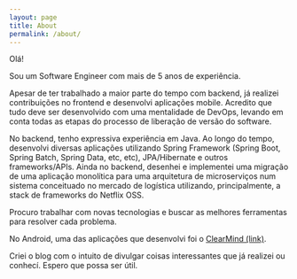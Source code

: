```yaml
---
layout: page
title: About
permalink: /about/
---
```


Olá!

Sou um Software Engineer com mais de 5 anos de experiência.

Apesar de ter trabalhado a maior parte do tempo com backend, já realizei contribuições no frontend e desenvolvi aplicações mobile.
Acredito que tudo deve ser desenvolvido com uma mentalidade de DevOps, levando em conta todas as etapas do processo de liberação de versão do software.

No backend, tenho expressiva experiência em Java. Ao longo do tempo, desenvolvi diversas aplicações utilizando 
Spring Framework (Spring Boot, Spring Batch, Spring Data, etc, etc), JPA/Hibernate e outros frameworks/APIs.
Ainda no backend, desenhei e implementei uma migração de uma aplicação monolítica para uma arquitetura de microserviços 
num sistema conceituado no mercado de logística utilizando, principalmente, a stack de frameworks do Netflix OSS.

Procuro trabalhar com novas tecnologias e buscar as melhores ferramentas para resolver cada problema.

No Android, uma das aplicações que desenvolvi foi o [ClearMind (link)][clearmind-app].

Criei o blog com o intuito de divulgar coisas interessantes que já realizei ou conhecí.
Espero que possa ser útil.

[clearmind-app]: https://play.google.com/store/apps/details?id=me.fernandonogueira.pomodoro
